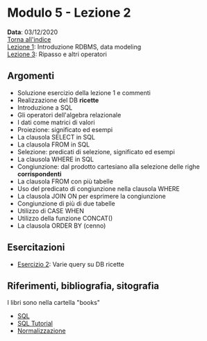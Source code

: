 # Modulo 5 - Lezione 2

__Data__: 03/12/2020  
[Torna all'indice](/README.md)  
[Lezione 1](/modulo-05/lezione-1.md): Introduzione RDBMS, data modeling  
[Lezione 3](/modulo-05/lezione-3.md): Ripasso e altri operatori  

## Argomenti

- Soluzione esercizio della lezione 1 e commenti
- Realizzazione del DB __ricette__
- Introduzione a SQL
- Gli operatori dell'algebra relazionale
- I dati come matrici di valori
- Proiezione: significato ed esempi
- La clausola SELECT in SQL
- La clausola FROM in SQL
- Selezione: predicati di selezione, significato ed esempi
- La clausola WHERE in SQL
- Congiunzione: dal prodotto cartesiano alla selezione delle righe __corrispondenti__
- La clausola FROM con più tabelle
- Uso del predicato di congiunzione nella clausola WHERE
- La clausola JOIN ON per esprimere la congiunzione
- Congiunzione di più di due tabelle
- Utilizzo di CASE WHEN
- Utilizzo della funzione CONCAT()
- La clausola ORDER BY (cenno)

## Esercitazioni

- [Esercizio 2](/modulo-05/esercizio-2.md): Varie query su DB ricette

## Riferimenti, bibliografia, sitografia

I libri sono nella cartella "books"

- [SQL](https://it.wikipedia.org/wiki/Structured_Query_Language)
- [SQL Tutorial](https://www.w3schools.com/sql/)
- [Normalizzazione](https://it.wikipedia.org/wiki/Normalizzazione_(informatica))